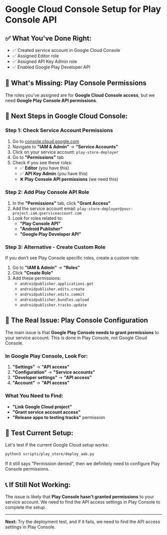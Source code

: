 # Google Cloud Console Setup for Play Console API

## ✅ **What You've Done Right:**
- ✅ Created service account in Google Cloud Console
- ✅ Assigned Editor role
- ✅ Assigned API Key Admin role
- ✅ Enabled Google Play Developer API

## 🚨 **What's Missing: Play Console Permissions**

The roles you've assigned are for **Google Cloud Console access**, but we need **Google Play Console API permissions**.

## 🔧 **Next Steps in Google Cloud Console:**

### **Step 1: Check Service Account Permissions**
1. Go to [console.cloud.google.com](https://console.cloud.google.com)
2. Navigate to **"IAM & Admin"** → **"Service Accounts"**
3. Click on your service account: `play-store-deployer`
4. Go to **"Permissions"** tab
5. Check if you see these roles:
   - ✅ **Editor** (you have this)
   - ✅ **API Key Admin** (you have this)
   - ❌ **Play Console API permissions** (we need this)

### **Step 2: Add Play Console API Role**
1. In the **"Permissions"** tab, click **"Grant Access"**
2. Add the service account email: `play-store-deployer@your-project.iam.gserviceaccount.com`
3. Look for roles related to:
   - **"Play Console API"**
   - **"Android Publisher"**
   - **"Google Play Developer API"**

### **Step 3: Alternative - Create Custom Role**
If you don't see Play Console specific roles, create a custom role:
1. Go to **"IAM & Admin"** → **"Roles"**
2. Click **"Create Role"**
3. Add these permissions:
   - `androidpublisher.applications.get`
   - `androidpublisher.edits.create`
   - `androidpublisher.edits.commit`
   - `androidpublisher.bundles.upload`
   - `androidpublisher.tracks.update`

## 🎯 **The Real Issue: Play Console Configuration**

The main issue is that **Google Play Console needs to grant permissions** to your service account. This is done in Play Console, not Google Cloud Console.

### **In Google Play Console, Look For:**
1. **"Settings"** → **"API access"**
2. **"Configuration"** → **"Service accounts"**
3. **"Developer settings"** → **"API access"**
4. **"Account"** → **"API access"**

### **What You Need to Find:**
- **"Link Google Cloud project"**
- **"Grant service account access"**
- **"Release apps to testing tracks"** permission

## 🧪 **Test Current Setup:**

Let's test if the current Google Cloud setup works:
```bash
python3 scripts/play_store/deploy_aab.py
```

If it still says "Permission denied", then we definitely need to configure Play Console permissions.

## 📞 **If Still Not Working:**

The issue is likely that **Play Console hasn't granted permissions** to your service account. We need to find the API access settings in Play Console to complete the setup.

---

**Next:** Try the deployment test, and if it fails, we need to find the API access settings in Play Console.

